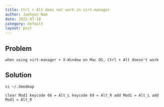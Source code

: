 ```yaml
---
title: Ctrl + Alt does not work in virt-manager
author: Jaehyun Nam
date: 2022-07-18
category: default
layout: post
---
```


## Problem

```
when using virt-manager + X-Window on Mac OS, Ctrl + Alt doesn't work
```

## Solution

```
vi ~/.Xmodmap
```

```
clear Mod1 keycode 66 = Alt_L keycode 69 = Alt_R add Mod1 = Alt_L add Mod1 = Alt_R
```

